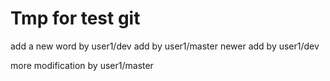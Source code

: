 # Tmp for test git
add a new word by user1/dev
add by user1/master
newer add by user1/dev

more modification by user1/master
